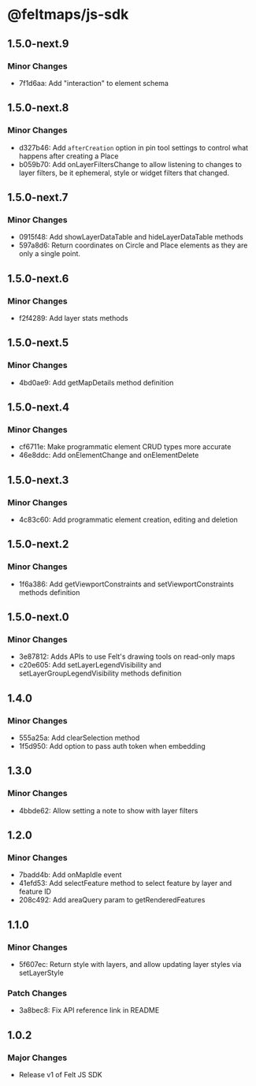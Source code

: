 # @feltmaps/js-sdk

## 1.5.0-next.9

### Minor Changes

* 7f1d6aa: Add "interaction" to element schema

## 1.5.0-next.8

### Minor Changes

* d327b46: Add `afterCreation` option in pin tool settings to control what happens after creating a Place
* b059b70: Add onLayerFiltersChange to allow listening to changes to layer filters, be it ephemeral, style or widget filters that changed.

## 1.5.0-next.7

### Minor Changes

* 0915f48: Add showLayerDataTable and hideLayerDataTable methods
* 597a8d6: Return coordinates on Circle and Place elements as they are only a single point.

## 1.5.0-next.6

### Minor Changes

* f2f4289: Add layer stats methods

## 1.5.0-next.5

### Minor Changes

* 4bd0ae9: Add getMapDetails method definition

## 1.5.0-next.4

### Minor Changes

* cf6711e: Make programmatic element CRUD types more accurate
* 46e8ddc: Add onElementChange and onElementDelete

## 1.5.0-next.3

### Minor Changes

* 4c83c60: Add programmatic element creation, editing and deletion

## 1.5.0-next.2

### Minor Changes

* 1f6a386: Add getViewportConstraints and setViewportConstraints methods definition

## 1.5.0-next.0

### Minor Changes

* 3e87812: Adds APIs to use Felt's drawing tools on read-only maps
* c20e605: Add setLayerLegendVisibility and setLayerGroupLegendVisibility methods definition

## 1.4.0

### Minor Changes

* 555a25a: Add clearSelection method
* 1f5d950: Add option to pass auth token when embedding

## 1.3.0

### Minor Changes

* 4bbde62: Allow setting a note to show with layer filters

## 1.2.0

### Minor Changes

* 7badd4b: Add onMapIdle event
* 41efd53: Add selectFeature method to select feature by layer and feature ID
* 208c492: Add areaQuery param to getRenderedFeatures

## 1.1.0

### Minor Changes

* 5f607ec: Return style with layers, and allow updating layer styles via setLayerStyle

### Patch Changes

* 3a8bec8: Fix API reference link in README

## 1.0.2

### Major Changes

* Release v1 of Felt JS SDK
